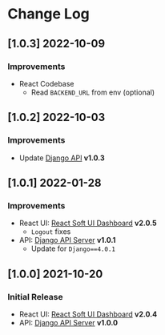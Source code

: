 # Change Log

## [1.0.3] 2022-10-09
### Improvements

- React Codebase
  - Read `BACKEND_URL` from env (optional)  

## [1.0.2] 2022-10-03
### Improvements

- Update [Django API](https://github.com/app-generator/api-server-django) **v1.0.3**
  
## [1.0.1] 2022-01-28
### Improvements

- React UI: [React Soft UI Dashboard](https://github.com/app-generator/react-soft-ui-dashboard) **v2.0.5**
  - `Logout` fixes 
- API: [Django API Server](https://github.com/app-generator/api-server-django) **v1.0.1**
  - Update for `Django==4.0.1`

## [1.0.0] 2021-10-20
### Initial Release

- React UI: [React Soft UI Dashboard](https://github.com/app-generator/react-soft-ui-dashboard) **v2.0.4**    
- API: [Django API Server](https://github.com/app-generator/api-server-django) **v1.0.0**

